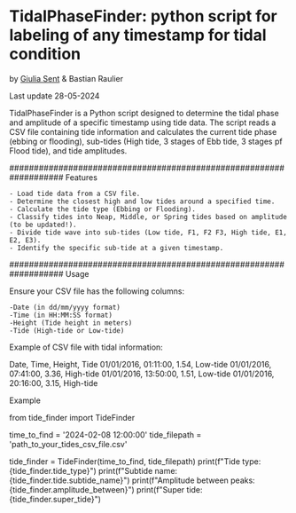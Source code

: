# TidalPhaseFinder: python script for labeling of any timestamp for tidal condition

by 
[Giulia Sent](gsent@ciencias.ulisboa.pt) & Bastian Raulier

Last update 28-05-2024


TidalPhaseFinder is a Python script designed to determine the tidal phase and amplitude of a specific timestamp using tide data. The script reads a CSV file containing tide information and calculates the current tide phase (ebbing or flooding), sub-tides (High tide, 3 stages of Ebb tide, 3 stages pf Flood tide), and tide amplitudes.

###################################################################
Features

    - Load tide data from a CSV file.
    - Determine the closest high and low tides around a specified time.
    - Calculate the tide type (Ebbing or Flooding).
    - Classify tides into Neap, Middle, or Spring tides based on amplitude (to be updated!).
    - Divide tide wave into sub-tides (Low tide, F1, F2 F3, High tide, E1, E2, E3).
    - Identify the specific sub-tide at a given timestamp. 
    
###################################################################
Usage

Ensure your CSV file has the following columns:

    -Date (in dd/mm/yyyy format)
    -Time (in HH:MM:SS format)
    -Height (Tide height in meters)
    -Tide (High-tide or Low-tide)

Example of CSV file with tidal information: 

 Date,	Time,	Height,	Tide
 01/01/2016,	01:11:00,	1.54,	Low-tide
 01/01/2016,	07:41:00,	3.36,	High-tide
 01/01/2016,	13:50:00,	1.51,	Low-tide
 01/01/2016,	20:16:00,	3.15,	High-tide

Example

from tide_finder import TideFinder

time_to_find = '2024-02-08 12:00:00'
tide_filepath = 'path_to_your_tides_csv_file.csv'

tide_finder = TideFinder(time_to_find, tide_filepath)
print(f"Tide type: {tide_finder.tide_type}")
print(f"Subtide name: {tide_finder.tide.subtide_name}")
print(f"Amplitude between peaks: {tide_finder.amplitude_between}")
print(f"Super tide: {tide_finder.super_tide}")

